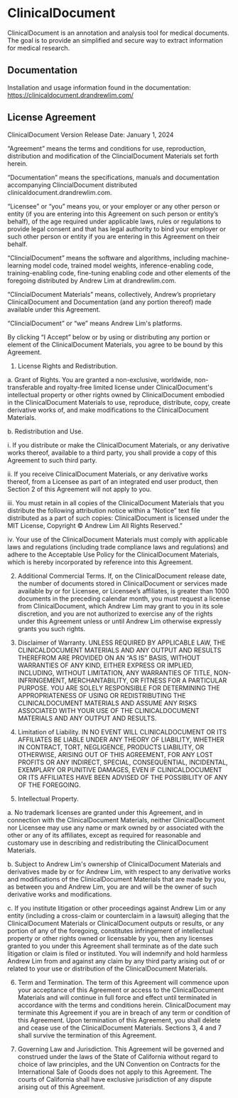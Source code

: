 # ClinicalDocument
ClinicalDocument is an annotation and analysis tool for medical documents. The goal is to provide an simplified and secure way to extract information for medical research.

## Documentation
Installation and usage information found in the documentation:
https://clinicaldocument.drandrewlim.com/


## License Agreement
ClinicalDocument Version Release Date: January 1, 2024

“Agreement” means the terms and conditions for use, reproduction, distribution and modification of the ClincialDocument Materials set forth herein.

“Documentation” means the specifications, manuals and documentation accompanying ClincialDocument distributed clinicaldocument.drandrewlim.com.

“Licensee” or “you” means you, or your employer or any other person or entity (if you are entering into this Agreement on such person or entity’s behalf), of the age required under applicable laws, rules or regulations to provide legal consent and that has legal authority to bind your employer or such other person or entity if you are entering in this Agreement on their behalf.

“ClincialDocument” means the software and algorithms, including machine-learning model code, trained model weights, inference-enabling code, training-enabling code, fine-tuning enabling code and other elements of the foregoing distributed by Andrew Lim at drandrewlim.com.

“ClincialDocument Materials” means, collectively, Andrew’s proprietary ClinicalDocument and Documentation (and any portion thereof) made available under this Agreement.

“ClincialDocument” or “we” means Andrew Lim's platforms.

By clicking “I Accept” below or by using or distributing any portion or element of the ClinicalDocument Materials, you agree to be bound by this Agreement.

1. License Rights and Redistribution.

a. Grant of Rights. You are granted a non-exclusive, worldwide, non-transferable and royalty-free limited license under ClinicalDocument's intellectual property or other rights owned by ClinicalDocument embodied in the ClinicalDocument Materials to use, reproduce, distribute, copy, create derivative works of, and make modifications to the ClinicalDocument Materials.

b. Redistribution and Use.

i. If you distribute or make the ClinicalDocument Materials, or any derivative works thereof, available to a third party, you shall provide a copy of this Agreement to such third party.

ii. If you receive ClinicalDocument Materials, or any derivative works thereof, from a Licensee as part of an integrated end user product, then Section 2 of this Agreement will not apply to you.

iii. You must retain in all copies of the ClinicalDocument Materials that you distribute the following attribution notice within a “Notice” text file distributed as a part of such copies: ClinicalDocument is licensed under the MIT License, Copyright © Andrew Lim All Rights Reserved.”

iv. Your use of the ClinicalDocument Materials must comply with applicable laws and regulations (including trade compliance laws and regulations) and adhere to the Acceptable Use Policy for the ClinicalDocument Materials, which is hereby incorporated by reference into this Agreement.

2. Additional Commercial Terms. If, on the ClinicalDocument release date, the number of documents stored in ClinicalDocument or services made available by or for Licensee, or Licensee’s affiliates, is greater than 1000 documents in the preceding calendar month, you must request a license from ClinicalDocument, which Andrew Lim may grant to you in its sole discretion, and you are not authorized to exercise any of the rights under this Agreement unless or until Andrew Lim otherwise expressly grants you such rights.

3. Disclaimer of Warranty. UNLESS REQUIRED BY APPLICABLE LAW, THE CLINICALDOCUMENT MATERIALS AND ANY OUTPUT AND RESULTS THEREFROM ARE PROVIDED ON AN “AS IS” BASIS, WITHOUT WARRANTIES OF ANY KIND, EITHER EXPRESS OR IMPLIED, INCLUDING, WITHOUT LIMITATION, ANY WARRANTIES OF TITLE, NON-INFRINGEMENT, MERCHANTABILITY, OR FITNESS FOR A PARTICULAR PURPOSE. YOU ARE SOLELY RESPONSIBLE FOR DETERMINING THE APPROPRIATENESS OF USING OR REDISTRIBUTING THE CLINICALDOCUMENT MATERIALS AND ASSUME ANY RISKS ASSOCIATED WITH YOUR USE OF THE CLINICALDOCUMENT MATERIALS AND ANY OUTPUT AND RESULTS.

4. Limitation of Liability. IN NO EVENT WILL CLINICALDOCUMENT OR ITS AFFILIATES BE LIABLE UNDER ANY THEORY OF LIABILITY, WHETHER IN CONTRACT, TORT, NEGLIGENCE, PRODUCTS LIABILITY, OR OTHERWISE, ARISING OUT OF THIS AGREEMENT, FOR ANY LOST PROFITS OR ANY INDIRECT, SPECIAL, CONSEQUENTIAL, INCIDENTAL, EXEMPLARY OR PUNITIVE DAMAGES, EVEN IF CLINICALDOCUMENT OR ITS AFFILIATES HAVE BEEN ADVISED OF THE POSSIBILITY OF ANY OF THE FOREGOING.

5. Intellectual Property.

a. No trademark licenses are granted under this Agreement, and in connection with the ClinicalDocument Materials, neither ClinicalDocument nor Licensee may use any name or mark owned by or associated with the other or any of its affiliates, except as required for reasonable and customary use in describing and redistributing the ClinicalDocument Materials.

b. Subject to Andrew Lim's ownership of ClinicalDocument Materials and derivatives made by or for Andrew Lim, with respect to any derivative works and modifications of the ClinicalDocument Materials that are made by you, as between you and Andrew Lim, you are and will be the owner of such derivative works and modifications.

c. If you institute litigation or other proceedings against Andrew Lim or any entity (including a cross-claim or counterclaim in a lawsuit) alleging that the ClinicalDocument Materials or ClinicalDocument outputs or results, or any portion of any of the foregoing, constitutes infringement of intellectual property or other rights owned or licensable by you, then any licenses granted to you under this Agreement shall terminate as of the date such litigation or claim is filed or instituted. You will indemnify and hold harmless Andrew Lim from and against any claim by any third party arising out of or related to your use or distribution of the ClinicalDocument Materials.

6. Term and Termination. The term of this Agreement will commence upon your acceptance of this Agreement or access to the ClinicalDocument Materials and will continue in full force and effect until terminated in accordance with the terms and conditions herein. ClinicalDocument may terminate this Agreement if you are in breach of any term or condition of this Agreement. Upon termination of this Agreement, you shall delete and cease use of the ClinicalDocument Materials. Sections 3, 4 and 7 shall survive the termination of this Agreement.

7. Governing Law and Jurisdiction. This Agreement will be governed and construed under the laws of the State of California without regard to choice of law principles, and the UN Convention on Contracts for the International Sale of Goods does not apply to this Agreement. The courts of California shall have exclusive jurisdiction of any dispute arising out of this Agreement.